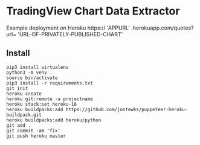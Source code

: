 # TradingView Chart Data Extractor

Example deployment on Heroku
https:// 'APPURL' .herokuapp.com/quotes?url= 'URL-OF-PRIVATELY-PUBLISHED-CHART'

## Install
  ```
  pip3 install virtualenv
  python3 -m venv .
  source bin/activate
  pip3 install -r requirements.txt
  git init
  heroku create
  heroku git:remote -a projectname
  heroku stack:set heroku-16
  heroku buildpacks:add https://github.com/jontewks/puppeteer-heroku-buildpack.git
  heroku buildpacks:add heroku/python
  git add .
  git commit -am 'fix'
  git push heroku master
  ```
